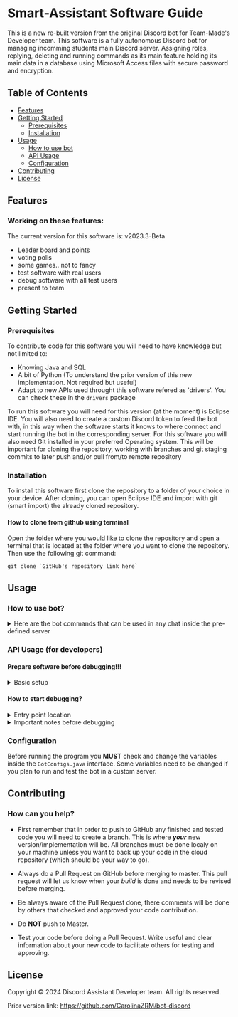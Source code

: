 # Smart-Assistant Software Guide
This is a new re-built version from the original Discord bot for Team-Made's Developer team.
This software is a fully autonomous Discord bot for managing incomming students main Discord server.
Assigning roles, replying, deleting and running commands as its main feature holding its main data
in a database using Microsoft Access files with secure password and encryption.

## Table of Contents
- [Features](#features)
- [Getting Started](#getting-started)
  - [Prerequisites](#prerequisites)
  - [Installation](#installation)
- [Usage](#usage)
  - [How to use bot](#how-to-use-bot)
  - [API Usage](#api-usage-for-developers)
  - [Configuration](#configuration)
- [Contributing](#contributing)
- [License](#license)


## Features
### Working on these features:
The current version for this software is: v2023.3-Beta
* Leader board and points
* voting polls
* some games.. not to fancy
* test software with real users
* debug software with all test users
* present to team

## Getting Started
### Prerequisites
To contribute code for this software you will need to have knowledge but not limited to:
  * Knowing Java and SQL
  * A bit of Python (To understand the prior version of this new implementation. Not required but useful)
  * Adapt to new APIs used throught this software refered as 'drivers'. You can check these in the `drivers` package
    
To run this software you will need for this version (at the moment) is Eclipse IDE.
You will also need to create a custom Discord token to feed the bot with, in this way when
the software starts it knows to where connect and start running the bot in the corresponding server.
For this software you will also need Git installed in your preferred Operating system. This will be
important for cloning the repository, working with branches and git staging commits to later
push and/or pull from/to remote repository
### Installation
To install this software first clone the repository to a folder of your choice in your device. After cloning,
you can open Eclipse IDE and import with git (smart import) the already cloned repository.

#### How to clone from github using terminal
Open the folder where you would like to clone the repository and open a terminal
that is located at the folder where you want to clone the repository.
Then use the following git command:
```git
git clone `GitHub's repository link here`
```
## Usage
### How to use bot?
<details>
<summary>Here are the bot commands that can be used in any chat inside the pre-defined server</summary>
  
| Slash Command                       | Description                                                                                                                         |
| ----------------------------------- | ----------------------------------------------------------------------------------------------------------------------------------- |
| `/help`                             | Provides a list of all the commands that the bot knows about and can be run by _any_ user.                                          |
| `/curriculo <departamento>`         | Provides a PDF containing the department's curriculum. It accepts the following options: __(INEL/ICOM/INSO/CIIC)__.                 |
| `/map`                              | Provides a link to an official UPRM site that contains the map of the campus.                                                       |
| `/links`                            | Provides a list of links with important general information about the campus and the department.                                    |
| `/salon <letra>`                    | Provides a link to an official UPRM site that contains information about a specific classroom.                                      |
| `/calendario`                       | Provides a link containing the academic calendar of UPRM.                                                                           |
| `/contact <who?>`                   | Contains a list of contact numbers to choose.                                                                                       |
| `/ls_projects <select>`             | Provides a list of projects and research done in relation to the __INEL/ICOM/INSO/CIIC__ departments.                               |
| `/estudiante-orientador <dept>`     | Provides a list of all the EO's in the server with the department provided as a parameter in the command.                           |
| `/ls_student_orgs <select>`         | Provides a list of student organizations.                                                                                           |
| `/reglas`                           | Provides a list of rules for the server.                                                                                            |
| `/guia-prepistica`                  | Provides a PDF containing the guide on how-to for prepas.                                                                           |

### Program flow

insert image of how the program executes and it's levels of abstraction

</details>

### API Usage (for developers)

#### Prepare software before debugging!!!
<details>
<summary>Basic setup</summary>
  
1) Setting up the database
* You first need to create a `database/` folder in the main project's directory.
  You will need to reach to one of the managers of TeamMade to give you access to our
  database. Once you have the database as a Microsoft Access file, you can paste it
  inside the created `database/` directory. It should be named as `TeamMadeDB.accdb`

2) Setting Bot-token
* You are going to need a bot token before launching the software.
  You can either create one for your own testing purposes or ask to
  one of the official managers of TeamMade to test the bot lively in
  the server (not recommended) only if the bot is not in a pre-release state

* You will need to create a file inside the `assets/bot-token/` directory named
  `bot-token.tkn`. There you will paste the bot token and you should be ready to go.

</details>

#### How to start debugging?

<details>
<summary>Entry point location</summary>

To start running the software in Eclipse IDE, you need to run the java file named
`ApplicationEntry.java`, located at `application.client` package.
</details>
  
<details>
<summary>Important notes before debugging</summary>

* Note that once the program starts running you will need to wait a couple of minutes
  before start testing all commands. This is because the JDA is loading all the data
  and it might take a few minutes or seconds. If you want to reduce this time you can
  do so by commenting the `listenerAdapterManager.loadComponentAdapter(...@Component)` methods inside the
  bot entry class. 
</details>

### Configuration
Before running the program you **MUST** check and change the variables inside the
`BotConfigs.java` interface. Some variables need to be changed if you plan to run
and test the bot in a custom server.


## Contributing
### How can you help?
* First remember that in order to push  to GitHub any finished and tested code you will need to
  create a branch. This is where __*your*__ new version/implementation will be. All branches must be done localy
  on your machine unless you want to back up your code in the cloud repository (which should be your way to go).

* Always do a Pull Request on GitHub before merging to master. This pull request will let us know when your _build_ is
  done and needs to be revised before merging.

* Be always aware of the Pull Request done, there comments will be done by others
  that checked and approved your code contribution.

* Do **NOT** push to Master.

* Test your code before doing a Pull Request. Write useful and clear information about your new code to facilitate
  others for testing and approving.

## License
 Copyright © 2024 Discord Assistant Developer team. All rights reserved.

 Prior version link: https://github.com/CarolinaZRM/bot-discord
